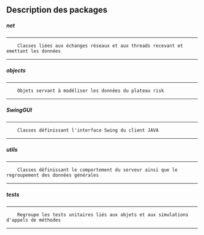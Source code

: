 Description des packages
------------------------
##### *net*
* * *
        Classes liées aux échanges réseaux et aux threads recevant et emettant les données
* * *
##### *objects*
* * *
        Objets servant à modéliser les données du plateau risk
* * *
##### *SwingGUI*
* * *
        Classes définissant l'interface Swing du client JAVA
* * *
##### *utils*
* * *
        Classes définissant le comportement du serveur ainsi que le regroupement des données générales
* * *
##### *tests*
* * *
        Regroupe les tests unitaires liés aux objets et aux simulations d'appels de méthodes
* * *

